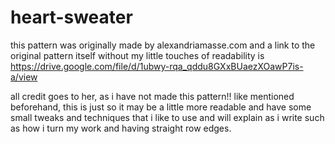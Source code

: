 # heart-sweater

this pattern was originally made by alexandriamasse.com and a link to the original pattern itself without my little touches of readability is https://drive.google.com/file/d/1ubwy-rqa_qddu8GXxBUaezXOawP7is-a/view

all credit goes to her, as i have not made this pattern!! like mentioned beforehand, this is just so it may be a little more readable and have some small tweaks and techniques that i like to use and will explain as i write such as how i turn my work and having straight row edges.